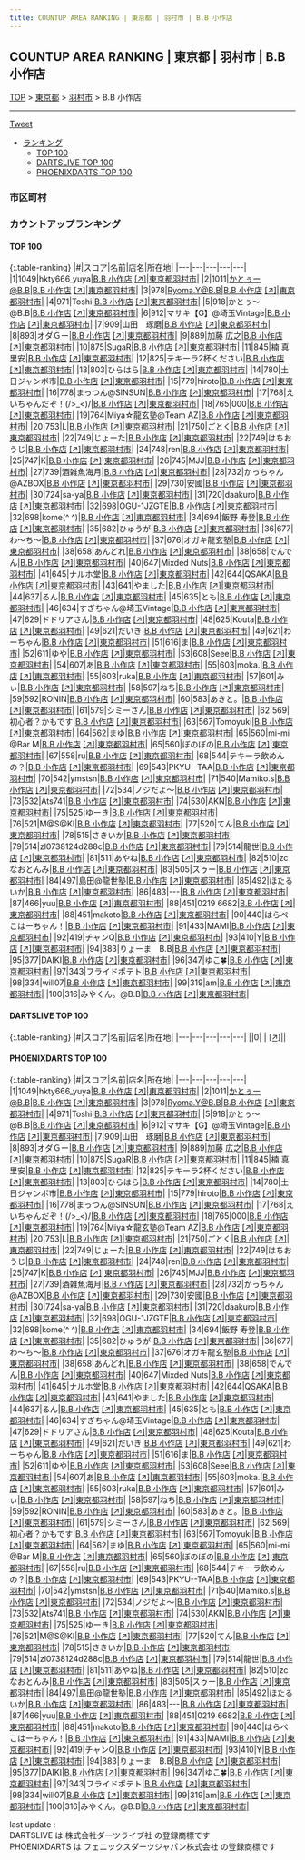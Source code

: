 ```yaml
---
title: COUNTUP AREA RANKING | 東京都 | 羽村市 | B.B 小作店
---
```

## COUNTUP AREA RANKING | 東京都 | 羽村市 | B.B 小作店

[TOP](/darts/rank/) > [東京都](/darts/rank/東京都/) > [羽村市](/darts/rank/東京都/羽村市/) > B.B 小作店

___

<a href="https://twitter.com/share?ref_src=twsrc%5Etfw" data-text="COUNTUP AREA RANKING | 東京都羽村市B.B 小作店" class="twitter-share-button" data-hashtags="DARTSLIVE,PHOENIXDARTS,darts,ダーツ" data-show-count="false">Tweet</a>

* [ランキング](#カウントアップランキング)
    * [TOP 100](#top-100)
    * [DARTSLIVE TOP 100](#dartslive-top-100)
    * [PHOENIXDARTS TOP 100](#phoenixdarts-top-100)

### 市区町村

<ul>

</ul>

### カウントアップランキング

#### TOP 100



{:.table-ranking}
|#|スコア|名前|店名|所在地|
|---|---|---|---|---|
|1|1049|<span class="rank-name-pd">hkty666_yuya</span>|<a href="/darts/rank/shops/60581.html">B.B 小作店</a> <a href="https://vs.phoenixdarts.com/jp/shop/shopDetailInfo/s_60581?s_seq=60581">[↗]</a>|<a href="/darts/rank/東京都/羽村市">東京都羽村市</a>|
|2|1011|<span class="rank-name-pd">かとぅー@B.B</span>|<a href="/darts/rank/shops/60581.html">B.B 小作店</a> <a href="https://vs.phoenixdarts.com/jp/shop/shopDetailInfo/s_60581?s_seq=60581">[↗]</a>|<a href="/darts/rank/東京都/羽村市">東京都羽村市</a>|
|3|978|<span class="rank-name-pd">Ryoma.Y@B.B</span>|<a href="/darts/rank/shops/60581.html">B.B 小作店</a> <a href="https://vs.phoenixdarts.com/jp/shop/shopDetailInfo/s_60581?s_seq=60581">[↗]</a>|<a href="/darts/rank/東京都/羽村市">東京都羽村市</a>|
|4|971|<span class="rank-name-pd">Toshi</span>|<a href="/darts/rank/shops/60581.html">B.B 小作店</a> <a href="https://vs.phoenixdarts.com/jp/shop/shopDetailInfo/s_60581?s_seq=60581">[↗]</a>|<a href="/darts/rank/東京都/羽村市">東京都羽村市</a>|
|5|918|<span class="rank-name-pd">かとぅ〜@B.B</span>|<a href="/darts/rank/shops/60581.html">B.B 小作店</a> <a href="https://vs.phoenixdarts.com/jp/shop/shopDetailInfo/s_60581?s_seq=60581">[↗]</a>|<a href="/darts/rank/東京都/羽村市">東京都羽村市</a>|
|6|912|<span class="rank-name-pd">マサキ【G】@埼玉Vintage</span>|<a href="/darts/rank/shops/60581.html">B.B 小作店</a> <a href="https://vs.phoenixdarts.com/jp/shop/shopDetailInfo/s_60581?s_seq=60581">[↗]</a>|<a href="/darts/rank/東京都/羽村市">東京都羽村市</a>|
|7|909|<span class="rank-name-pd">山田　琢磨</span>|<a href="/darts/rank/shops/60581.html">B.B 小作店</a> <a href="https://vs.phoenixdarts.com/jp/shop/shopDetailInfo/s_60581?s_seq=60581">[↗]</a>|<a href="/darts/rank/東京都/羽村市">東京都羽村市</a>|
|8|893|<span class="rank-name-pd">オダＧー</span>|<a href="/darts/rank/shops/60581.html">B.B 小作店</a> <a href="https://vs.phoenixdarts.com/jp/shop/shopDetailInfo/s_60581?s_seq=60581">[↗]</a>|<a href="/darts/rank/東京都/羽村市">東京都羽村市</a>|
|9|889|<span class="rank-name-pd"><span class="pro-icon-pd"></span>加藤 広之</span>|<a href="/darts/rank/shops/60581.html">B.B 小作店</a> <a href="https://vs.phoenixdarts.com/jp/shop/shopDetailInfo/s_60581?s_seq=60581">[↗]</a>|<a href="/darts/rank/東京都/羽村市">東京都羽村市</a>|
|10|875|<span class="rank-name-pd">SugaR</span>|<a href="/darts/rank/shops/60581.html">B.B 小作店</a> <a href="https://vs.phoenixdarts.com/jp/shop/shopDetailInfo/s_60581?s_seq=60581">[↗]</a>|<a href="/darts/rank/東京都/羽村市">東京都羽村市</a>|
|11|845|<span class="rank-name-pd"><span class="pro-icon-pd"></span>楠 真里安</span>|<a href="/darts/rank/shops/60581.html">B.B 小作店</a> <a href="https://vs.phoenixdarts.com/jp/shop/shopDetailInfo/s_60581?s_seq=60581">[↗]</a>|<a href="/darts/rank/東京都/羽村市">東京都羽村市</a>|
|12|825|<span class="rank-name-pd">テキーラ2杯ください</span>|<a href="/darts/rank/shops/60581.html">B.B 小作店</a> <a href="https://vs.phoenixdarts.com/jp/shop/shopDetailInfo/s_60581?s_seq=60581">[↗]</a>|<a href="/darts/rank/東京都/羽村市">東京都羽村市</a>|
|13|803|<span class="rank-name-pd">ひらはら</span>|<a href="/darts/rank/shops/60581.html">B.B 小作店</a> <a href="https://vs.phoenixdarts.com/jp/shop/shopDetailInfo/s_60581?s_seq=60581">[↗]</a>|<a href="/darts/rank/東京都/羽村市">東京都羽村市</a>|
|14|780|<span class="rank-name-pd">土日ジャンボ市</span>|<a href="/darts/rank/shops/60581.html">B.B 小作店</a> <a href="https://vs.phoenixdarts.com/jp/shop/shopDetailInfo/s_60581?s_seq=60581">[↗]</a>|<a href="/darts/rank/東京都/羽村市">東京都羽村市</a>|
|15|779|<span class="rank-name-pd">hiroto</span>|<a href="/darts/rank/shops/60581.html">B.B 小作店</a> <a href="https://vs.phoenixdarts.com/jp/shop/shopDetailInfo/s_60581?s_seq=60581">[↗]</a>|<a href="/darts/rank/東京都/羽村市">東京都羽村市</a>|
|16|778|<span class="rank-name-pd">まっつん@SINSUN</span>|<a href="/darts/rank/shops/60581.html">B.B 小作店</a> <a href="https://vs.phoenixdarts.com/jp/shop/shopDetailInfo/s_60581?s_seq=60581">[↗]</a>|<a href="/darts/rank/東京都/羽村市">東京都羽村市</a>|
|17|768|<span class="rank-name-pd">えいちゃんだぞ！(/&gt;_&lt;)/</span>|<a href="/darts/rank/shops/60581.html">B.B 小作店</a> <a href="https://vs.phoenixdarts.com/jp/shop/shopDetailInfo/s_60581?s_seq=60581">[↗]</a>|<a href="/darts/rank/東京都/羽村市">東京都羽村市</a>|
|18|765|<span class="rank-name-pd">000</span>|<a href="/darts/rank/shops/60581.html">B.B 小作店</a> <a href="https://vs.phoenixdarts.com/jp/shop/shopDetailInfo/s_60581?s_seq=60581">[↗]</a>|<a href="/darts/rank/東京都/羽村市">東京都羽村市</a>|
|19|764|<span class="rank-name-pd">Miya☆龍玄塾@Team AZ</span>|<a href="/darts/rank/shops/60581.html">B.B 小作店</a> <a href="https://vs.phoenixdarts.com/jp/shop/shopDetailInfo/s_60581?s_seq=60581">[↗]</a>|<a href="/darts/rank/東京都/羽村市">東京都羽村市</a>|
|20|753|<span class="rank-name-pd">L</span>|<a href="/darts/rank/shops/60581.html">B.B 小作店</a> <a href="https://vs.phoenixdarts.com/jp/shop/shopDetailInfo/s_60581?s_seq=60581">[↗]</a>|<a href="/darts/rank/東京都/羽村市">東京都羽村市</a>|
|21|750|<span class="rank-name-pd">ごとく</span>|<a href="/darts/rank/shops/60581.html">B.B 小作店</a> <a href="https://vs.phoenixdarts.com/jp/shop/shopDetailInfo/s_60581?s_seq=60581">[↗]</a>|<a href="/darts/rank/東京都/羽村市">東京都羽村市</a>|
|22|749|<span class="rank-name-pd">じょーた</span>|<a href="/darts/rank/shops/60581.html">B.B 小作店</a> <a href="https://vs.phoenixdarts.com/jp/shop/shopDetailInfo/s_60581?s_seq=60581">[↗]</a>|<a href="/darts/rank/東京都/羽村市">東京都羽村市</a>|
|22|749|<span class="rank-name-pd">はちおうじ</span>|<a href="/darts/rank/shops/60581.html">B.B 小作店</a> <a href="https://vs.phoenixdarts.com/jp/shop/shopDetailInfo/s_60581?s_seq=60581">[↗]</a>|<a href="/darts/rank/東京都/羽村市">東京都羽村市</a>|
|24|748|<span class="rank-name-pd">ren</span>|<a href="/darts/rank/shops/60581.html">B.B 小作店</a> <a href="https://vs.phoenixdarts.com/jp/shop/shopDetailInfo/s_60581?s_seq=60581">[↗]</a>|<a href="/darts/rank/東京都/羽村市">東京都羽村市</a>|
|25|747|<span class="rank-name-pd">K</span>|<a href="/darts/rank/shops/60581.html">B.B 小作店</a> <a href="https://vs.phoenixdarts.com/jp/shop/shopDetailInfo/s_60581?s_seq=60581">[↗]</a>|<a href="/darts/rank/東京都/羽村市">東京都羽村市</a>|
|26|745|<span class="rank-name-pd">MJJ</span>|<a href="/darts/rank/shops/60581.html">B.B 小作店</a> <a href="https://vs.phoenixdarts.com/jp/shop/shopDetailInfo/s_60581?s_seq=60581">[↗]</a>|<a href="/darts/rank/東京都/羽村市">東京都羽村市</a>|
|27|739|<span class="rank-name-pd">酒雑魚海月</span>|<a href="/darts/rank/shops/60581.html">B.B 小作店</a> <a href="https://vs.phoenixdarts.com/jp/shop/shopDetailInfo/s_60581?s_seq=60581">[↗]</a>|<a href="/darts/rank/東京都/羽村市">東京都羽村市</a>|
|28|732|<span class="rank-name-pd">かっちゃん@AZBOX</span>|<a href="/darts/rank/shops/60581.html">B.B 小作店</a> <a href="https://vs.phoenixdarts.com/jp/shop/shopDetailInfo/s_60581?s_seq=60581">[↗]</a>|<a href="/darts/rank/東京都/羽村市">東京都羽村市</a>|
|29|730|<span class="rank-name-pd">安國</span>|<a href="/darts/rank/shops/60581.html">B.B 小作店</a> <a href="https://vs.phoenixdarts.com/jp/shop/shopDetailInfo/s_60581?s_seq=60581">[↗]</a>|<a href="/darts/rank/東京都/羽村市">東京都羽村市</a>|
|30|724|<span class="rank-name-pd">sa-ya</span>|<a href="/darts/rank/shops/60581.html">B.B 小作店</a> <a href="https://vs.phoenixdarts.com/jp/shop/shopDetailInfo/s_60581?s_seq=60581">[↗]</a>|<a href="/darts/rank/東京都/羽村市">東京都羽村市</a>|
|31|720|<span class="rank-name-pd">daakuro</span>|<a href="/darts/rank/shops/60581.html">B.B 小作店</a> <a href="https://vs.phoenixdarts.com/jp/shop/shopDetailInfo/s_60581?s_seq=60581">[↗]</a>|<a href="/darts/rank/東京都/羽村市">東京都羽村市</a>|
|32|698|<span class="rank-name-pd">OGU-1JZGTE</span>|<a href="/darts/rank/shops/60581.html">B.B 小作店</a> <a href="https://vs.phoenixdarts.com/jp/shop/shopDetailInfo/s_60581?s_seq=60581">[↗]</a>|<a href="/darts/rank/東京都/羽村市">東京都羽村市</a>|
|32|698|<span class="rank-name-pd">kome(^ ^)</span>|<a href="/darts/rank/shops/60581.html">B.B 小作店</a> <a href="https://vs.phoenixdarts.com/jp/shop/shopDetailInfo/s_60581?s_seq=60581">[↗]</a>|<a href="/darts/rank/東京都/羽村市">東京都羽村市</a>|
|34|694|<span class="rank-name-pd"><span class="pro-icon-pd"></span>飯野 寿登</span>|<a href="/darts/rank/shops/60581.html">B.B 小作店</a> <a href="https://vs.phoenixdarts.com/jp/shop/shopDetailInfo/s_60581?s_seq=60581">[↗]</a>|<a href="/darts/rank/東京都/羽村市">東京都羽村市</a>|
|35|682|<span class="rank-name-pd">ひゅうが</span>|<a href="/darts/rank/shops/60581.html">B.B 小作店</a> <a href="https://vs.phoenixdarts.com/jp/shop/shopDetailInfo/s_60581?s_seq=60581">[↗]</a>|<a href="/darts/rank/東京都/羽村市">東京都羽村市</a>|
|36|677|<span class="rank-name-pd">わ～ち～</span>|<a href="/darts/rank/shops/60581.html">B.B 小作店</a> <a href="https://vs.phoenixdarts.com/jp/shop/shopDetailInfo/s_60581?s_seq=60581">[↗]</a>|<a href="/darts/rank/東京都/羽村市">東京都羽村市</a>|
|37|676|<span class="rank-name-pd">オガキ龍玄塾</span>|<a href="/darts/rank/shops/60581.html">B.B 小作店</a> <a href="https://vs.phoenixdarts.com/jp/shop/shopDetailInfo/s_60581?s_seq=60581">[↗]</a>|<a href="/darts/rank/東京都/羽村市">東京都羽村市</a>|
|38|658|<span class="rank-name-pd">あんどれ</span>|<a href="/darts/rank/shops/60581.html">B.B 小作店</a> <a href="https://vs.phoenixdarts.com/jp/shop/shopDetailInfo/s_60581?s_seq=60581">[↗]</a>|<a href="/darts/rank/東京都/羽村市">東京都羽村市</a>|
|38|658|<span class="rank-name-pd">でんでん</span>|<a href="/darts/rank/shops/60581.html">B.B 小作店</a> <a href="https://vs.phoenixdarts.com/jp/shop/shopDetailInfo/s_60581?s_seq=60581">[↗]</a>|<a href="/darts/rank/東京都/羽村市">東京都羽村市</a>|
|40|647|<span class="rank-name-pd">Mixded Nuts</span>|<a href="/darts/rank/shops/60581.html">B.B 小作店</a> <a href="https://vs.phoenixdarts.com/jp/shop/shopDetailInfo/s_60581?s_seq=60581">[↗]</a>|<a href="/darts/rank/東京都/羽村市">東京都羽村市</a>|
|41|645|<span class="rank-name-pd">ナルホ堂</span>|<a href="/darts/rank/shops/60581.html">B.B 小作店</a> <a href="https://vs.phoenixdarts.com/jp/shop/shopDetailInfo/s_60581?s_seq=60581">[↗]</a>|<a href="/darts/rank/東京都/羽村市">東京都羽村市</a>|
|42|644|<span class="rank-name-pd">QSAKA</span>|<a href="/darts/rank/shops/60581.html">B.B 小作店</a> <a href="https://vs.phoenixdarts.com/jp/shop/shopDetailInfo/s_60581?s_seq=60581">[↗]</a>|<a href="/darts/rank/東京都/羽村市">東京都羽村市</a>|
|43|641|<span class="rank-name-pd">やました</span>|<a href="/darts/rank/shops/60581.html">B.B 小作店</a> <a href="https://vs.phoenixdarts.com/jp/shop/shopDetailInfo/s_60581?s_seq=60581">[↗]</a>|<a href="/darts/rank/東京都/羽村市">東京都羽村市</a>|
|44|637|<span class="rank-name-pd">るん</span>|<a href="/darts/rank/shops/60581.html">B.B 小作店</a> <a href="https://vs.phoenixdarts.com/jp/shop/shopDetailInfo/s_60581?s_seq=60581">[↗]</a>|<a href="/darts/rank/東京都/羽村市">東京都羽村市</a>|
|45|635|<span class="rank-name-pd">とも</span>|<a href="/darts/rank/shops/60581.html">B.B 小作店</a> <a href="https://vs.phoenixdarts.com/jp/shop/shopDetailInfo/s_60581?s_seq=60581">[↗]</a>|<a href="/darts/rank/東京都/羽村市">東京都羽村市</a>|
|46|634|<span class="rank-name-pd">すぎちゃん@埼玉Vintage</span>|<a href="/darts/rank/shops/60581.html">B.B 小作店</a> <a href="https://vs.phoenixdarts.com/jp/shop/shopDetailInfo/s_60581?s_seq=60581">[↗]</a>|<a href="/darts/rank/東京都/羽村市">東京都羽村市</a>|
|47|629|<span class="rank-name-pd">ドドリアさん</span>|<a href="/darts/rank/shops/60581.html">B.B 小作店</a> <a href="https://vs.phoenixdarts.com/jp/shop/shopDetailInfo/s_60581?s_seq=60581">[↗]</a>|<a href="/darts/rank/東京都/羽村市">東京都羽村市</a>|
|48|625|<span class="rank-name-pd">Kouta</span>|<a href="/darts/rank/shops/60581.html">B.B 小作店</a> <a href="https://vs.phoenixdarts.com/jp/shop/shopDetailInfo/s_60581?s_seq=60581">[↗]</a>|<a href="/darts/rank/東京都/羽村市">東京都羽村市</a>|
|49|621|<span class="rank-name-pd">だいき</span>|<a href="/darts/rank/shops/60581.html">B.B 小作店</a> <a href="https://vs.phoenixdarts.com/jp/shop/shopDetailInfo/s_60581?s_seq=60581">[↗]</a>|<a href="/darts/rank/東京都/羽村市">東京都羽村市</a>|
|49|621|<span class="rank-name-pd">わーちゃん</span>|<a href="/darts/rank/shops/60581.html">B.B 小作店</a> <a href="https://vs.phoenixdarts.com/jp/shop/shopDetailInfo/s_60581?s_seq=60581">[↗]</a>|<a href="/darts/rank/東京都/羽村市">東京都羽村市</a>|
|51|616|<span class="rank-name-pd">ま</span>|<a href="/darts/rank/shops/60581.html">B.B 小作店</a> <a href="https://vs.phoenixdarts.com/jp/shop/shopDetailInfo/s_60581?s_seq=60581">[↗]</a>|<a href="/darts/rank/東京都/羽村市">東京都羽村市</a>|
|52|611|<span class="rank-name-pd">ゆや</span>|<a href="/darts/rank/shops/60581.html">B.B 小作店</a> <a href="https://vs.phoenixdarts.com/jp/shop/shopDetailInfo/s_60581?s_seq=60581">[↗]</a>|<a href="/darts/rank/東京都/羽村市">東京都羽村市</a>|
|53|608|<span class="rank-name-pd">Seee</span>|<a href="/darts/rank/shops/60581.html">B.B 小作店</a> <a href="https://vs.phoenixdarts.com/jp/shop/shopDetailInfo/s_60581?s_seq=60581">[↗]</a>|<a href="/darts/rank/東京都/羽村市">東京都羽村市</a>|
|54|607|<span class="rank-name-pd">あ</span>|<a href="/darts/rank/shops/60581.html">B.B 小作店</a> <a href="https://vs.phoenixdarts.com/jp/shop/shopDetailInfo/s_60581?s_seq=60581">[↗]</a>|<a href="/darts/rank/東京都/羽村市">東京都羽村市</a>|
|55|603|<span class="rank-name-pd">moka.</span>|<a href="/darts/rank/shops/60581.html">B.B 小作店</a> <a href="https://vs.phoenixdarts.com/jp/shop/shopDetailInfo/s_60581?s_seq=60581">[↗]</a>|<a href="/darts/rank/東京都/羽村市">東京都羽村市</a>|
|55|603|<span class="rank-name-pd">ruka</span>|<a href="/darts/rank/shops/60581.html">B.B 小作店</a> <a href="https://vs.phoenixdarts.com/jp/shop/shopDetailInfo/s_60581?s_seq=60581">[↗]</a>|<a href="/darts/rank/東京都/羽村市">東京都羽村市</a>|
|57|601|<span class="rank-name-pd">みぃ</span>|<a href="/darts/rank/shops/60581.html">B.B 小作店</a> <a href="https://vs.phoenixdarts.com/jp/shop/shopDetailInfo/s_60581?s_seq=60581">[↗]</a>|<a href="/darts/rank/東京都/羽村市">東京都羽村市</a>|
|58|597|<span class="rank-name-pd">ねち</span>|<a href="/darts/rank/shops/60581.html">B.B 小作店</a> <a href="https://vs.phoenixdarts.com/jp/shop/shopDetailInfo/s_60581?s_seq=60581">[↗]</a>|<a href="/darts/rank/東京都/羽村市">東京都羽村市</a>|
|59|592|<span class="rank-name-pd">RONIN</span>|<a href="/darts/rank/shops/60581.html">B.B 小作店</a> <a href="https://vs.phoenixdarts.com/jp/shop/shopDetailInfo/s_60581?s_seq=60581">[↗]</a>|<a href="/darts/rank/東京都/羽村市">東京都羽村市</a>|
|60|583|<span class="rank-name-pd">あきと。</span>|<a href="/darts/rank/shops/60581.html">B.B 小作店</a> <a href="https://vs.phoenixdarts.com/jp/shop/shopDetailInfo/s_60581?s_seq=60581">[↗]</a>|<a href="/darts/rank/東京都/羽村市">東京都羽村市</a>|
|61|579|<span class="rank-name-pd">シミーさん</span>|<a href="/darts/rank/shops/60581.html">B.B 小作店</a> <a href="https://vs.phoenixdarts.com/jp/shop/shopDetailInfo/s_60581?s_seq=60581">[↗]</a>|<a href="/darts/rank/東京都/羽村市">東京都羽村市</a>|
|62|569|<span class="rank-name-pd">初心者？かもです</span>|<a href="/darts/rank/shops/60581.html">B.B 小作店</a> <a href="https://vs.phoenixdarts.com/jp/shop/shopDetailInfo/s_60581?s_seq=60581">[↗]</a>|<a href="/darts/rank/東京都/羽村市">東京都羽村市</a>|
|63|567|<span class="rank-name-pd">Tomoyuki</span>|<a href="/darts/rank/shops/60581.html">B.B 小作店</a> <a href="https://vs.phoenixdarts.com/jp/shop/shopDetailInfo/s_60581?s_seq=60581">[↗]</a>|<a href="/darts/rank/東京都/羽村市">東京都羽村市</a>|
|64|562|<span class="rank-name-pd">まゆ</span>|<a href="/darts/rank/shops/60581.html">B.B 小作店</a> <a href="https://vs.phoenixdarts.com/jp/shop/shopDetailInfo/s_60581?s_seq=60581">[↗]</a>|<a href="/darts/rank/東京都/羽村市">東京都羽村市</a>|
|65|560|<span class="rank-name-pd">mi-mi @Bar M</span>|<a href="/darts/rank/shops/60581.html">B.B 小作店</a> <a href="https://vs.phoenixdarts.com/jp/shop/shopDetailInfo/s_60581?s_seq=60581">[↗]</a>|<a href="/darts/rank/東京都/羽村市">東京都羽村市</a>|
|65|560|<span class="rank-name-pd">ぼのぼの</span>|<a href="/darts/rank/shops/60581.html">B.B 小作店</a> <a href="https://vs.phoenixdarts.com/jp/shop/shopDetailInfo/s_60581?s_seq=60581">[↗]</a>|<a href="/darts/rank/東京都/羽村市">東京都羽村市</a>|
|67|558|<span class="rank-name-pd">ru</span>|<a href="/darts/rank/shops/60581.html">B.B 小作店</a> <a href="https://vs.phoenixdarts.com/jp/shop/shopDetailInfo/s_60581?s_seq=60581">[↗]</a>|<a href="/darts/rank/東京都/羽村市">東京都羽村市</a>|
|68|544|<span class="rank-name-pd">テキーラ飲めんの？</span>|<a href="/darts/rank/shops/60581.html">B.B 小作店</a> <a href="https://vs.phoenixdarts.com/jp/shop/shopDetailInfo/s_60581?s_seq=60581">[↗]</a>|<a href="/darts/rank/東京都/羽村市">東京都羽村市</a>|
|69|543|<span class="rank-name-pd">PKYU--TAA</span>|<a href="/darts/rank/shops/60581.html">B.B 小作店</a> <a href="https://vs.phoenixdarts.com/jp/shop/shopDetailInfo/s_60581?s_seq=60581">[↗]</a>|<a href="/darts/rank/東京都/羽村市">東京都羽村市</a>|
|70|542|<span class="rank-name-pd">ymstsn</span>|<a href="/darts/rank/shops/60581.html">B.B 小作店</a> <a href="https://vs.phoenixdarts.com/jp/shop/shopDetailInfo/s_60581?s_seq=60581">[↗]</a>|<a href="/darts/rank/東京都/羽村市">東京都羽村市</a>|
|71|540|<span class="rank-name-pd">Mamiko.s</span>|<a href="/darts/rank/shops/60581.html">B.B 小作店</a> <a href="https://vs.phoenixdarts.com/jp/shop/shopDetailInfo/s_60581?s_seq=60581">[↗]</a>|<a href="/darts/rank/東京都/羽村市">東京都羽村市</a>|
|72|534|<span class="rank-name-pd">ノジだよ〜</span>|<a href="/darts/rank/shops/60581.html">B.B 小作店</a> <a href="https://vs.phoenixdarts.com/jp/shop/shopDetailInfo/s_60581?s_seq=60581">[↗]</a>|<a href="/darts/rank/東京都/羽村市">東京都羽村市</a>|
|73|532|<span class="rank-name-pd">Ats741</span>|<a href="/darts/rank/shops/60581.html">B.B 小作店</a> <a href="https://vs.phoenixdarts.com/jp/shop/shopDetailInfo/s_60581?s_seq=60581">[↗]</a>|<a href="/darts/rank/東京都/羽村市">東京都羽村市</a>|
|74|530|<span class="rank-name-pd">AKN</span>|<a href="/darts/rank/shops/60581.html">B.B 小作店</a> <a href="https://vs.phoenixdarts.com/jp/shop/shopDetailInfo/s_60581?s_seq=60581">[↗]</a>|<a href="/darts/rank/東京都/羽村市">東京都羽村市</a>|
|75|525|<span class="rank-name-pd">ゆーき</span>|<a href="/darts/rank/shops/60581.html">B.B 小作店</a> <a href="https://vs.phoenixdarts.com/jp/shop/shopDetailInfo/s_60581?s_seq=60581">[↗]</a>|<a href="/darts/rank/東京都/羽村市">東京都羽村市</a>|
|76|521|<span class="rank-name-pd">M@S@KI</span>|<a href="/darts/rank/shops/60581.html">B.B 小作店</a> <a href="https://vs.phoenixdarts.com/jp/shop/shopDetailInfo/s_60581?s_seq=60581">[↗]</a>|<a href="/darts/rank/東京都/羽村市">東京都羽村市</a>|
|77|520|<span class="rank-name-pd">てん</span>|<a href="/darts/rank/shops/60581.html">B.B 小作店</a> <a href="https://vs.phoenixdarts.com/jp/shop/shopDetailInfo/s_60581?s_seq=60581">[↗]</a>|<a href="/darts/rank/東京都/羽村市">東京都羽村市</a>|
|78|515|<span class="rank-name-pd">さきいか</span>|<a href="/darts/rank/shops/60581.html">B.B 小作店</a> <a href="https://vs.phoenixdarts.com/jp/shop/shopDetailInfo/s_60581?s_seq=60581">[↗]</a>|<a href="/darts/rank/東京都/羽村市">東京都羽村市</a>|
|79|514|<span class="rank-name-pd">zl0738124d288c</span>|<a href="/darts/rank/shops/60581.html">B.B 小作店</a> <a href="https://vs.phoenixdarts.com/jp/shop/shopDetailInfo/s_60581?s_seq=60581">[↗]</a>|<a href="/darts/rank/東京都/羽村市">東京都羽村市</a>|
|79|514|<span class="rank-name-pd">龍世</span>|<a href="/darts/rank/shops/60581.html">B.B 小作店</a> <a href="https://vs.phoenixdarts.com/jp/shop/shopDetailInfo/s_60581?s_seq=60581">[↗]</a>|<a href="/darts/rank/東京都/羽村市">東京都羽村市</a>|
|81|511|<span class="rank-name-pd">あやね</span>|<a href="/darts/rank/shops/60581.html">B.B 小作店</a> <a href="https://vs.phoenixdarts.com/jp/shop/shopDetailInfo/s_60581?s_seq=60581">[↗]</a>|<a href="/darts/rank/東京都/羽村市">東京都羽村市</a>|
|82|510|<span class="rank-name-pd">zcなおとんみ</span>|<a href="/darts/rank/shops/60581.html">B.B 小作店</a> <a href="https://vs.phoenixdarts.com/jp/shop/shopDetailInfo/s_60581?s_seq=60581">[↗]</a>|<a href="/darts/rank/東京都/羽村市">東京都羽村市</a>|
|83|505|<span class="rank-name-pd">スゥー</span>|<a href="/darts/rank/shops/60581.html">B.B 小作店</a> <a href="https://vs.phoenixdarts.com/jp/shop/shopDetailInfo/s_60581?s_seq=60581">[↗]</a>|<a href="/darts/rank/東京都/羽村市">東京都羽村市</a>|
|84|497|<span class="rank-name-pd">島田@龍世塾</span>|<a href="/darts/rank/shops/60581.html">B.B 小作店</a> <a href="https://vs.phoenixdarts.com/jp/shop/shopDetailInfo/s_60581?s_seq=60581">[↗]</a>|<a href="/darts/rank/東京都/羽村市">東京都羽村市</a>|
|85|492|<span class="rank-name-pd">ほたるいか</span>|<a href="/darts/rank/shops/60581.html">B.B 小作店</a> <a href="https://vs.phoenixdarts.com/jp/shop/shopDetailInfo/s_60581?s_seq=60581">[↗]</a>|<a href="/darts/rank/東京都/羽村市">東京都羽村市</a>|
|86|483|<span class="rank-name-pd">---</span>|<a href="/darts/rank/shops/60581.html">B.B 小作店</a> <a href="https://vs.phoenixdarts.com/jp/shop/shopDetailInfo/s_60581?s_seq=60581">[↗]</a>|<a href="/darts/rank/東京都/羽村市">東京都羽村市</a>|
|87|466|<span class="rank-name-pd">yuu</span>|<a href="/darts/rank/shops/60581.html">B.B 小作店</a> <a href="https://vs.phoenixdarts.com/jp/shop/shopDetailInfo/s_60581?s_seq=60581">[↗]</a>|<a href="/darts/rank/東京都/羽村市">東京都羽村市</a>|
|88|451|<span class="rank-name-pd">0219 6682</span>|<a href="/darts/rank/shops/60581.html">B.B 小作店</a> <a href="https://vs.phoenixdarts.com/jp/shop/shopDetailInfo/s_60581?s_seq=60581">[↗]</a>|<a href="/darts/rank/東京都/羽村市">東京都羽村市</a>|
|88|451|<span class="rank-name-pd">makoto</span>|<a href="/darts/rank/shops/60581.html">B.B 小作店</a> <a href="https://vs.phoenixdarts.com/jp/shop/shopDetailInfo/s_60581?s_seq=60581">[↗]</a>|<a href="/darts/rank/東京都/羽村市">東京都羽村市</a>|
|90|440|<span class="rank-name-pd">はらぺこはーちゃん！</span>|<a href="/darts/rank/shops/60581.html">B.B 小作店</a> <a href="https://vs.phoenixdarts.com/jp/shop/shopDetailInfo/s_60581?s_seq=60581">[↗]</a>|<a href="/darts/rank/東京都/羽村市">東京都羽村市</a>|
|91|433|<span class="rank-name-pd">MAMI</span>|<a href="/darts/rank/shops/60581.html">B.B 小作店</a> <a href="https://vs.phoenixdarts.com/jp/shop/shopDetailInfo/s_60581?s_seq=60581">[↗]</a>|<a href="/darts/rank/東京都/羽村市">東京都羽村市</a>|
|92|419|<span class="rank-name-pd">チャンQ</span>|<a href="/darts/rank/shops/60581.html">B.B 小作店</a> <a href="https://vs.phoenixdarts.com/jp/shop/shopDetailInfo/s_60581?s_seq=60581">[↗]</a>|<a href="/darts/rank/東京都/羽村市">東京都羽村市</a>|
|93|410|<span class="rank-name-pd">Y</span>|<a href="/darts/rank/shops/60581.html">B.B 小作店</a> <a href="https://vs.phoenixdarts.com/jp/shop/shopDetailInfo/s_60581?s_seq=60581">[↗]</a>|<a href="/darts/rank/東京都/羽村市">東京都羽村市</a>|
|94|383|<span class="rank-name-pd">りょーま　B.B</span>|<a href="/darts/rank/shops/60581.html">B.B 小作店</a> <a href="https://vs.phoenixdarts.com/jp/shop/shopDetailInfo/s_60581?s_seq=60581">[↗]</a>|<a href="/darts/rank/東京都/羽村市">東京都羽村市</a>|
|95|377|<span class="rank-name-pd">DAIKI</span>|<a href="/darts/rank/shops/60581.html">B.B 小作店</a> <a href="https://vs.phoenixdarts.com/jp/shop/shopDetailInfo/s_60581?s_seq=60581">[↗]</a>|<a href="/darts/rank/東京都/羽村市">東京都羽村市</a>|
|96|347|<span class="rank-name-pd">ゆこ🍀</span>|<a href="/darts/rank/shops/60581.html">B.B 小作店</a> <a href="https://vs.phoenixdarts.com/jp/shop/shopDetailInfo/s_60581?s_seq=60581">[↗]</a>|<a href="/darts/rank/東京都/羽村市">東京都羽村市</a>|
|97|343|<span class="rank-name-pd">フライドポテト</span>|<a href="/darts/rank/shops/60581.html">B.B 小作店</a> <a href="https://vs.phoenixdarts.com/jp/shop/shopDetailInfo/s_60581?s_seq=60581">[↗]</a>|<a href="/darts/rank/東京都/羽村市">東京都羽村市</a>|
|98|334|<span class="rank-name-pd">will07</span>|<a href="/darts/rank/shops/60581.html">B.B 小作店</a> <a href="https://vs.phoenixdarts.com/jp/shop/shopDetailInfo/s_60581?s_seq=60581">[↗]</a>|<a href="/darts/rank/東京都/羽村市">東京都羽村市</a>|
|99|319|<span class="rank-name-pd">am</span>|<a href="/darts/rank/shops/60581.html">B.B 小作店</a> <a href="https://vs.phoenixdarts.com/jp/shop/shopDetailInfo/s_60581?s_seq=60581">[↗]</a>|<a href="/darts/rank/東京都/羽村市">東京都羽村市</a>|
|100|316|<span class="rank-name-pd">みやくん。@B.B</span>|<a href="/darts/rank/shops/60581.html">B.B 小作店</a> <a href="https://vs.phoenixdarts.com/jp/shop/shopDetailInfo/s_60581?s_seq=60581">[↗]</a>|<a href="/darts/rank/東京都/羽村市">東京都羽村市</a>|


#### DARTSLIVE TOP 100



{:.table-ranking}
|#|スコア|名前|店名|所在地|
|---|---|---|---|---|
||0|<span class="rank-name-dl"> </span>|<a href="/darts/rank/shops/.html"></a> <a href="">[↗]</a>|<a href="/darts/rank//"></a>|


#### PHOENIXDARTS TOP 100



{:.table-ranking}
|#|スコア|名前|店名|所在地|
|---|---|---|---|---|
|1|1049|<span class="rank-name-pd">hkty666_yuya</span>|<a href="/darts/rank/shops/60581.html">B.B 小作店</a> <a href="https://vs.phoenixdarts.com/jp/shop/shopDetailInfo/s_60581?s_seq=60581">[↗]</a>|<a href="/darts/rank/東京都/羽村市">東京都羽村市</a>|
|2|1011|<span class="rank-name-pd">かとぅー@B.B</span>|<a href="/darts/rank/shops/60581.html">B.B 小作店</a> <a href="https://vs.phoenixdarts.com/jp/shop/shopDetailInfo/s_60581?s_seq=60581">[↗]</a>|<a href="/darts/rank/東京都/羽村市">東京都羽村市</a>|
|3|978|<span class="rank-name-pd">Ryoma.Y@B.B</span>|<a href="/darts/rank/shops/60581.html">B.B 小作店</a> <a href="https://vs.phoenixdarts.com/jp/shop/shopDetailInfo/s_60581?s_seq=60581">[↗]</a>|<a href="/darts/rank/東京都/羽村市">東京都羽村市</a>|
|4|971|<span class="rank-name-pd">Toshi</span>|<a href="/darts/rank/shops/60581.html">B.B 小作店</a> <a href="https://vs.phoenixdarts.com/jp/shop/shopDetailInfo/s_60581?s_seq=60581">[↗]</a>|<a href="/darts/rank/東京都/羽村市">東京都羽村市</a>|
|5|918|<span class="rank-name-pd">かとぅ〜@B.B</span>|<a href="/darts/rank/shops/60581.html">B.B 小作店</a> <a href="https://vs.phoenixdarts.com/jp/shop/shopDetailInfo/s_60581?s_seq=60581">[↗]</a>|<a href="/darts/rank/東京都/羽村市">東京都羽村市</a>|
|6|912|<span class="rank-name-pd">マサキ【G】@埼玉Vintage</span>|<a href="/darts/rank/shops/60581.html">B.B 小作店</a> <a href="https://vs.phoenixdarts.com/jp/shop/shopDetailInfo/s_60581?s_seq=60581">[↗]</a>|<a href="/darts/rank/東京都/羽村市">東京都羽村市</a>|
|7|909|<span class="rank-name-pd">山田　琢磨</span>|<a href="/darts/rank/shops/60581.html">B.B 小作店</a> <a href="https://vs.phoenixdarts.com/jp/shop/shopDetailInfo/s_60581?s_seq=60581">[↗]</a>|<a href="/darts/rank/東京都/羽村市">東京都羽村市</a>|
|8|893|<span class="rank-name-pd">オダＧー</span>|<a href="/darts/rank/shops/60581.html">B.B 小作店</a> <a href="https://vs.phoenixdarts.com/jp/shop/shopDetailInfo/s_60581?s_seq=60581">[↗]</a>|<a href="/darts/rank/東京都/羽村市">東京都羽村市</a>|
|9|889|<span class="rank-name-pd"><span class="pro-icon-pd"></span>加藤 広之</span>|<a href="/darts/rank/shops/60581.html">B.B 小作店</a> <a href="https://vs.phoenixdarts.com/jp/shop/shopDetailInfo/s_60581?s_seq=60581">[↗]</a>|<a href="/darts/rank/東京都/羽村市">東京都羽村市</a>|
|10|875|<span class="rank-name-pd">SugaR</span>|<a href="/darts/rank/shops/60581.html">B.B 小作店</a> <a href="https://vs.phoenixdarts.com/jp/shop/shopDetailInfo/s_60581?s_seq=60581">[↗]</a>|<a href="/darts/rank/東京都/羽村市">東京都羽村市</a>|
|11|845|<span class="rank-name-pd"><span class="pro-icon-pd"></span>楠 真里安</span>|<a href="/darts/rank/shops/60581.html">B.B 小作店</a> <a href="https://vs.phoenixdarts.com/jp/shop/shopDetailInfo/s_60581?s_seq=60581">[↗]</a>|<a href="/darts/rank/東京都/羽村市">東京都羽村市</a>|
|12|825|<span class="rank-name-pd">テキーラ2杯ください</span>|<a href="/darts/rank/shops/60581.html">B.B 小作店</a> <a href="https://vs.phoenixdarts.com/jp/shop/shopDetailInfo/s_60581?s_seq=60581">[↗]</a>|<a href="/darts/rank/東京都/羽村市">東京都羽村市</a>|
|13|803|<span class="rank-name-pd">ひらはら</span>|<a href="/darts/rank/shops/60581.html">B.B 小作店</a> <a href="https://vs.phoenixdarts.com/jp/shop/shopDetailInfo/s_60581?s_seq=60581">[↗]</a>|<a href="/darts/rank/東京都/羽村市">東京都羽村市</a>|
|14|780|<span class="rank-name-pd">土日ジャンボ市</span>|<a href="/darts/rank/shops/60581.html">B.B 小作店</a> <a href="https://vs.phoenixdarts.com/jp/shop/shopDetailInfo/s_60581?s_seq=60581">[↗]</a>|<a href="/darts/rank/東京都/羽村市">東京都羽村市</a>|
|15|779|<span class="rank-name-pd">hiroto</span>|<a href="/darts/rank/shops/60581.html">B.B 小作店</a> <a href="https://vs.phoenixdarts.com/jp/shop/shopDetailInfo/s_60581?s_seq=60581">[↗]</a>|<a href="/darts/rank/東京都/羽村市">東京都羽村市</a>|
|16|778|<span class="rank-name-pd">まっつん@SINSUN</span>|<a href="/darts/rank/shops/60581.html">B.B 小作店</a> <a href="https://vs.phoenixdarts.com/jp/shop/shopDetailInfo/s_60581?s_seq=60581">[↗]</a>|<a href="/darts/rank/東京都/羽村市">東京都羽村市</a>|
|17|768|<span class="rank-name-pd">えいちゃんだぞ！(/&gt;_&lt;)/</span>|<a href="/darts/rank/shops/60581.html">B.B 小作店</a> <a href="https://vs.phoenixdarts.com/jp/shop/shopDetailInfo/s_60581?s_seq=60581">[↗]</a>|<a href="/darts/rank/東京都/羽村市">東京都羽村市</a>|
|18|765|<span class="rank-name-pd">000</span>|<a href="/darts/rank/shops/60581.html">B.B 小作店</a> <a href="https://vs.phoenixdarts.com/jp/shop/shopDetailInfo/s_60581?s_seq=60581">[↗]</a>|<a href="/darts/rank/東京都/羽村市">東京都羽村市</a>|
|19|764|<span class="rank-name-pd">Miya☆龍玄塾@Team AZ</span>|<a href="/darts/rank/shops/60581.html">B.B 小作店</a> <a href="https://vs.phoenixdarts.com/jp/shop/shopDetailInfo/s_60581?s_seq=60581">[↗]</a>|<a href="/darts/rank/東京都/羽村市">東京都羽村市</a>|
|20|753|<span class="rank-name-pd">L</span>|<a href="/darts/rank/shops/60581.html">B.B 小作店</a> <a href="https://vs.phoenixdarts.com/jp/shop/shopDetailInfo/s_60581?s_seq=60581">[↗]</a>|<a href="/darts/rank/東京都/羽村市">東京都羽村市</a>|
|21|750|<span class="rank-name-pd">ごとく</span>|<a href="/darts/rank/shops/60581.html">B.B 小作店</a> <a href="https://vs.phoenixdarts.com/jp/shop/shopDetailInfo/s_60581?s_seq=60581">[↗]</a>|<a href="/darts/rank/東京都/羽村市">東京都羽村市</a>|
|22|749|<span class="rank-name-pd">じょーた</span>|<a href="/darts/rank/shops/60581.html">B.B 小作店</a> <a href="https://vs.phoenixdarts.com/jp/shop/shopDetailInfo/s_60581?s_seq=60581">[↗]</a>|<a href="/darts/rank/東京都/羽村市">東京都羽村市</a>|
|22|749|<span class="rank-name-pd">はちおうじ</span>|<a href="/darts/rank/shops/60581.html">B.B 小作店</a> <a href="https://vs.phoenixdarts.com/jp/shop/shopDetailInfo/s_60581?s_seq=60581">[↗]</a>|<a href="/darts/rank/東京都/羽村市">東京都羽村市</a>|
|24|748|<span class="rank-name-pd">ren</span>|<a href="/darts/rank/shops/60581.html">B.B 小作店</a> <a href="https://vs.phoenixdarts.com/jp/shop/shopDetailInfo/s_60581?s_seq=60581">[↗]</a>|<a href="/darts/rank/東京都/羽村市">東京都羽村市</a>|
|25|747|<span class="rank-name-pd">K</span>|<a href="/darts/rank/shops/60581.html">B.B 小作店</a> <a href="https://vs.phoenixdarts.com/jp/shop/shopDetailInfo/s_60581?s_seq=60581">[↗]</a>|<a href="/darts/rank/東京都/羽村市">東京都羽村市</a>|
|26|745|<span class="rank-name-pd">MJJ</span>|<a href="/darts/rank/shops/60581.html">B.B 小作店</a> <a href="https://vs.phoenixdarts.com/jp/shop/shopDetailInfo/s_60581?s_seq=60581">[↗]</a>|<a href="/darts/rank/東京都/羽村市">東京都羽村市</a>|
|27|739|<span class="rank-name-pd">酒雑魚海月</span>|<a href="/darts/rank/shops/60581.html">B.B 小作店</a> <a href="https://vs.phoenixdarts.com/jp/shop/shopDetailInfo/s_60581?s_seq=60581">[↗]</a>|<a href="/darts/rank/東京都/羽村市">東京都羽村市</a>|
|28|732|<span class="rank-name-pd">かっちゃん@AZBOX</span>|<a href="/darts/rank/shops/60581.html">B.B 小作店</a> <a href="https://vs.phoenixdarts.com/jp/shop/shopDetailInfo/s_60581?s_seq=60581">[↗]</a>|<a href="/darts/rank/東京都/羽村市">東京都羽村市</a>|
|29|730|<span class="rank-name-pd">安國</span>|<a href="/darts/rank/shops/60581.html">B.B 小作店</a> <a href="https://vs.phoenixdarts.com/jp/shop/shopDetailInfo/s_60581?s_seq=60581">[↗]</a>|<a href="/darts/rank/東京都/羽村市">東京都羽村市</a>|
|30|724|<span class="rank-name-pd">sa-ya</span>|<a href="/darts/rank/shops/60581.html">B.B 小作店</a> <a href="https://vs.phoenixdarts.com/jp/shop/shopDetailInfo/s_60581?s_seq=60581">[↗]</a>|<a href="/darts/rank/東京都/羽村市">東京都羽村市</a>|
|31|720|<span class="rank-name-pd">daakuro</span>|<a href="/darts/rank/shops/60581.html">B.B 小作店</a> <a href="https://vs.phoenixdarts.com/jp/shop/shopDetailInfo/s_60581?s_seq=60581">[↗]</a>|<a href="/darts/rank/東京都/羽村市">東京都羽村市</a>|
|32|698|<span class="rank-name-pd">OGU-1JZGTE</span>|<a href="/darts/rank/shops/60581.html">B.B 小作店</a> <a href="https://vs.phoenixdarts.com/jp/shop/shopDetailInfo/s_60581?s_seq=60581">[↗]</a>|<a href="/darts/rank/東京都/羽村市">東京都羽村市</a>|
|32|698|<span class="rank-name-pd">kome(^ ^)</span>|<a href="/darts/rank/shops/60581.html">B.B 小作店</a> <a href="https://vs.phoenixdarts.com/jp/shop/shopDetailInfo/s_60581?s_seq=60581">[↗]</a>|<a href="/darts/rank/東京都/羽村市">東京都羽村市</a>|
|34|694|<span class="rank-name-pd"><span class="pro-icon-pd"></span>飯野 寿登</span>|<a href="/darts/rank/shops/60581.html">B.B 小作店</a> <a href="https://vs.phoenixdarts.com/jp/shop/shopDetailInfo/s_60581?s_seq=60581">[↗]</a>|<a href="/darts/rank/東京都/羽村市">東京都羽村市</a>|
|35|682|<span class="rank-name-pd">ひゅうが</span>|<a href="/darts/rank/shops/60581.html">B.B 小作店</a> <a href="https://vs.phoenixdarts.com/jp/shop/shopDetailInfo/s_60581?s_seq=60581">[↗]</a>|<a href="/darts/rank/東京都/羽村市">東京都羽村市</a>|
|36|677|<span class="rank-name-pd">わ～ち～</span>|<a href="/darts/rank/shops/60581.html">B.B 小作店</a> <a href="https://vs.phoenixdarts.com/jp/shop/shopDetailInfo/s_60581?s_seq=60581">[↗]</a>|<a href="/darts/rank/東京都/羽村市">東京都羽村市</a>|
|37|676|<span class="rank-name-pd">オガキ龍玄塾</span>|<a href="/darts/rank/shops/60581.html">B.B 小作店</a> <a href="https://vs.phoenixdarts.com/jp/shop/shopDetailInfo/s_60581?s_seq=60581">[↗]</a>|<a href="/darts/rank/東京都/羽村市">東京都羽村市</a>|
|38|658|<span class="rank-name-pd">あんどれ</span>|<a href="/darts/rank/shops/60581.html">B.B 小作店</a> <a href="https://vs.phoenixdarts.com/jp/shop/shopDetailInfo/s_60581?s_seq=60581">[↗]</a>|<a href="/darts/rank/東京都/羽村市">東京都羽村市</a>|
|38|658|<span class="rank-name-pd">でんでん</span>|<a href="/darts/rank/shops/60581.html">B.B 小作店</a> <a href="https://vs.phoenixdarts.com/jp/shop/shopDetailInfo/s_60581?s_seq=60581">[↗]</a>|<a href="/darts/rank/東京都/羽村市">東京都羽村市</a>|
|40|647|<span class="rank-name-pd">Mixded Nuts</span>|<a href="/darts/rank/shops/60581.html">B.B 小作店</a> <a href="https://vs.phoenixdarts.com/jp/shop/shopDetailInfo/s_60581?s_seq=60581">[↗]</a>|<a href="/darts/rank/東京都/羽村市">東京都羽村市</a>|
|41|645|<span class="rank-name-pd">ナルホ堂</span>|<a href="/darts/rank/shops/60581.html">B.B 小作店</a> <a href="https://vs.phoenixdarts.com/jp/shop/shopDetailInfo/s_60581?s_seq=60581">[↗]</a>|<a href="/darts/rank/東京都/羽村市">東京都羽村市</a>|
|42|644|<span class="rank-name-pd">QSAKA</span>|<a href="/darts/rank/shops/60581.html">B.B 小作店</a> <a href="https://vs.phoenixdarts.com/jp/shop/shopDetailInfo/s_60581?s_seq=60581">[↗]</a>|<a href="/darts/rank/東京都/羽村市">東京都羽村市</a>|
|43|641|<span class="rank-name-pd">やました</span>|<a href="/darts/rank/shops/60581.html">B.B 小作店</a> <a href="https://vs.phoenixdarts.com/jp/shop/shopDetailInfo/s_60581?s_seq=60581">[↗]</a>|<a href="/darts/rank/東京都/羽村市">東京都羽村市</a>|
|44|637|<span class="rank-name-pd">るん</span>|<a href="/darts/rank/shops/60581.html">B.B 小作店</a> <a href="https://vs.phoenixdarts.com/jp/shop/shopDetailInfo/s_60581?s_seq=60581">[↗]</a>|<a href="/darts/rank/東京都/羽村市">東京都羽村市</a>|
|45|635|<span class="rank-name-pd">とも</span>|<a href="/darts/rank/shops/60581.html">B.B 小作店</a> <a href="https://vs.phoenixdarts.com/jp/shop/shopDetailInfo/s_60581?s_seq=60581">[↗]</a>|<a href="/darts/rank/東京都/羽村市">東京都羽村市</a>|
|46|634|<span class="rank-name-pd">すぎちゃん@埼玉Vintage</span>|<a href="/darts/rank/shops/60581.html">B.B 小作店</a> <a href="https://vs.phoenixdarts.com/jp/shop/shopDetailInfo/s_60581?s_seq=60581">[↗]</a>|<a href="/darts/rank/東京都/羽村市">東京都羽村市</a>|
|47|629|<span class="rank-name-pd">ドドリアさん</span>|<a href="/darts/rank/shops/60581.html">B.B 小作店</a> <a href="https://vs.phoenixdarts.com/jp/shop/shopDetailInfo/s_60581?s_seq=60581">[↗]</a>|<a href="/darts/rank/東京都/羽村市">東京都羽村市</a>|
|48|625|<span class="rank-name-pd">Kouta</span>|<a href="/darts/rank/shops/60581.html">B.B 小作店</a> <a href="https://vs.phoenixdarts.com/jp/shop/shopDetailInfo/s_60581?s_seq=60581">[↗]</a>|<a href="/darts/rank/東京都/羽村市">東京都羽村市</a>|
|49|621|<span class="rank-name-pd">だいき</span>|<a href="/darts/rank/shops/60581.html">B.B 小作店</a> <a href="https://vs.phoenixdarts.com/jp/shop/shopDetailInfo/s_60581?s_seq=60581">[↗]</a>|<a href="/darts/rank/東京都/羽村市">東京都羽村市</a>|
|49|621|<span class="rank-name-pd">わーちゃん</span>|<a href="/darts/rank/shops/60581.html">B.B 小作店</a> <a href="https://vs.phoenixdarts.com/jp/shop/shopDetailInfo/s_60581?s_seq=60581">[↗]</a>|<a href="/darts/rank/東京都/羽村市">東京都羽村市</a>|
|51|616|<span class="rank-name-pd">ま</span>|<a href="/darts/rank/shops/60581.html">B.B 小作店</a> <a href="https://vs.phoenixdarts.com/jp/shop/shopDetailInfo/s_60581?s_seq=60581">[↗]</a>|<a href="/darts/rank/東京都/羽村市">東京都羽村市</a>|
|52|611|<span class="rank-name-pd">ゆや</span>|<a href="/darts/rank/shops/60581.html">B.B 小作店</a> <a href="https://vs.phoenixdarts.com/jp/shop/shopDetailInfo/s_60581?s_seq=60581">[↗]</a>|<a href="/darts/rank/東京都/羽村市">東京都羽村市</a>|
|53|608|<span class="rank-name-pd">Seee</span>|<a href="/darts/rank/shops/60581.html">B.B 小作店</a> <a href="https://vs.phoenixdarts.com/jp/shop/shopDetailInfo/s_60581?s_seq=60581">[↗]</a>|<a href="/darts/rank/東京都/羽村市">東京都羽村市</a>|
|54|607|<span class="rank-name-pd">あ</span>|<a href="/darts/rank/shops/60581.html">B.B 小作店</a> <a href="https://vs.phoenixdarts.com/jp/shop/shopDetailInfo/s_60581?s_seq=60581">[↗]</a>|<a href="/darts/rank/東京都/羽村市">東京都羽村市</a>|
|55|603|<span class="rank-name-pd">moka.</span>|<a href="/darts/rank/shops/60581.html">B.B 小作店</a> <a href="https://vs.phoenixdarts.com/jp/shop/shopDetailInfo/s_60581?s_seq=60581">[↗]</a>|<a href="/darts/rank/東京都/羽村市">東京都羽村市</a>|
|55|603|<span class="rank-name-pd">ruka</span>|<a href="/darts/rank/shops/60581.html">B.B 小作店</a> <a href="https://vs.phoenixdarts.com/jp/shop/shopDetailInfo/s_60581?s_seq=60581">[↗]</a>|<a href="/darts/rank/東京都/羽村市">東京都羽村市</a>|
|57|601|<span class="rank-name-pd">みぃ</span>|<a href="/darts/rank/shops/60581.html">B.B 小作店</a> <a href="https://vs.phoenixdarts.com/jp/shop/shopDetailInfo/s_60581?s_seq=60581">[↗]</a>|<a href="/darts/rank/東京都/羽村市">東京都羽村市</a>|
|58|597|<span class="rank-name-pd">ねち</span>|<a href="/darts/rank/shops/60581.html">B.B 小作店</a> <a href="https://vs.phoenixdarts.com/jp/shop/shopDetailInfo/s_60581?s_seq=60581">[↗]</a>|<a href="/darts/rank/東京都/羽村市">東京都羽村市</a>|
|59|592|<span class="rank-name-pd">RONIN</span>|<a href="/darts/rank/shops/60581.html">B.B 小作店</a> <a href="https://vs.phoenixdarts.com/jp/shop/shopDetailInfo/s_60581?s_seq=60581">[↗]</a>|<a href="/darts/rank/東京都/羽村市">東京都羽村市</a>|
|60|583|<span class="rank-name-pd">あきと。</span>|<a href="/darts/rank/shops/60581.html">B.B 小作店</a> <a href="https://vs.phoenixdarts.com/jp/shop/shopDetailInfo/s_60581?s_seq=60581">[↗]</a>|<a href="/darts/rank/東京都/羽村市">東京都羽村市</a>|
|61|579|<span class="rank-name-pd">シミーさん</span>|<a href="/darts/rank/shops/60581.html">B.B 小作店</a> <a href="https://vs.phoenixdarts.com/jp/shop/shopDetailInfo/s_60581?s_seq=60581">[↗]</a>|<a href="/darts/rank/東京都/羽村市">東京都羽村市</a>|
|62|569|<span class="rank-name-pd">初心者？かもです</span>|<a href="/darts/rank/shops/60581.html">B.B 小作店</a> <a href="https://vs.phoenixdarts.com/jp/shop/shopDetailInfo/s_60581?s_seq=60581">[↗]</a>|<a href="/darts/rank/東京都/羽村市">東京都羽村市</a>|
|63|567|<span class="rank-name-pd">Tomoyuki</span>|<a href="/darts/rank/shops/60581.html">B.B 小作店</a> <a href="https://vs.phoenixdarts.com/jp/shop/shopDetailInfo/s_60581?s_seq=60581">[↗]</a>|<a href="/darts/rank/東京都/羽村市">東京都羽村市</a>|
|64|562|<span class="rank-name-pd">まゆ</span>|<a href="/darts/rank/shops/60581.html">B.B 小作店</a> <a href="https://vs.phoenixdarts.com/jp/shop/shopDetailInfo/s_60581?s_seq=60581">[↗]</a>|<a href="/darts/rank/東京都/羽村市">東京都羽村市</a>|
|65|560|<span class="rank-name-pd">mi-mi @Bar M</span>|<a href="/darts/rank/shops/60581.html">B.B 小作店</a> <a href="https://vs.phoenixdarts.com/jp/shop/shopDetailInfo/s_60581?s_seq=60581">[↗]</a>|<a href="/darts/rank/東京都/羽村市">東京都羽村市</a>|
|65|560|<span class="rank-name-pd">ぼのぼの</span>|<a href="/darts/rank/shops/60581.html">B.B 小作店</a> <a href="https://vs.phoenixdarts.com/jp/shop/shopDetailInfo/s_60581?s_seq=60581">[↗]</a>|<a href="/darts/rank/東京都/羽村市">東京都羽村市</a>|
|67|558|<span class="rank-name-pd">ru</span>|<a href="/darts/rank/shops/60581.html">B.B 小作店</a> <a href="https://vs.phoenixdarts.com/jp/shop/shopDetailInfo/s_60581?s_seq=60581">[↗]</a>|<a href="/darts/rank/東京都/羽村市">東京都羽村市</a>|
|68|544|<span class="rank-name-pd">テキーラ飲めんの？</span>|<a href="/darts/rank/shops/60581.html">B.B 小作店</a> <a href="https://vs.phoenixdarts.com/jp/shop/shopDetailInfo/s_60581?s_seq=60581">[↗]</a>|<a href="/darts/rank/東京都/羽村市">東京都羽村市</a>|
|69|543|<span class="rank-name-pd">PKYU--TAA</span>|<a href="/darts/rank/shops/60581.html">B.B 小作店</a> <a href="https://vs.phoenixdarts.com/jp/shop/shopDetailInfo/s_60581?s_seq=60581">[↗]</a>|<a href="/darts/rank/東京都/羽村市">東京都羽村市</a>|
|70|542|<span class="rank-name-pd">ymstsn</span>|<a href="/darts/rank/shops/60581.html">B.B 小作店</a> <a href="https://vs.phoenixdarts.com/jp/shop/shopDetailInfo/s_60581?s_seq=60581">[↗]</a>|<a href="/darts/rank/東京都/羽村市">東京都羽村市</a>|
|71|540|<span class="rank-name-pd">Mamiko.s</span>|<a href="/darts/rank/shops/60581.html">B.B 小作店</a> <a href="https://vs.phoenixdarts.com/jp/shop/shopDetailInfo/s_60581?s_seq=60581">[↗]</a>|<a href="/darts/rank/東京都/羽村市">東京都羽村市</a>|
|72|534|<span class="rank-name-pd">ノジだよ〜</span>|<a href="/darts/rank/shops/60581.html">B.B 小作店</a> <a href="https://vs.phoenixdarts.com/jp/shop/shopDetailInfo/s_60581?s_seq=60581">[↗]</a>|<a href="/darts/rank/東京都/羽村市">東京都羽村市</a>|
|73|532|<span class="rank-name-pd">Ats741</span>|<a href="/darts/rank/shops/60581.html">B.B 小作店</a> <a href="https://vs.phoenixdarts.com/jp/shop/shopDetailInfo/s_60581?s_seq=60581">[↗]</a>|<a href="/darts/rank/東京都/羽村市">東京都羽村市</a>|
|74|530|<span class="rank-name-pd">AKN</span>|<a href="/darts/rank/shops/60581.html">B.B 小作店</a> <a href="https://vs.phoenixdarts.com/jp/shop/shopDetailInfo/s_60581?s_seq=60581">[↗]</a>|<a href="/darts/rank/東京都/羽村市">東京都羽村市</a>|
|75|525|<span class="rank-name-pd">ゆーき</span>|<a href="/darts/rank/shops/60581.html">B.B 小作店</a> <a href="https://vs.phoenixdarts.com/jp/shop/shopDetailInfo/s_60581?s_seq=60581">[↗]</a>|<a href="/darts/rank/東京都/羽村市">東京都羽村市</a>|
|76|521|<span class="rank-name-pd">M@S@KI</span>|<a href="/darts/rank/shops/60581.html">B.B 小作店</a> <a href="https://vs.phoenixdarts.com/jp/shop/shopDetailInfo/s_60581?s_seq=60581">[↗]</a>|<a href="/darts/rank/東京都/羽村市">東京都羽村市</a>|
|77|520|<span class="rank-name-pd">てん</span>|<a href="/darts/rank/shops/60581.html">B.B 小作店</a> <a href="https://vs.phoenixdarts.com/jp/shop/shopDetailInfo/s_60581?s_seq=60581">[↗]</a>|<a href="/darts/rank/東京都/羽村市">東京都羽村市</a>|
|78|515|<span class="rank-name-pd">さきいか</span>|<a href="/darts/rank/shops/60581.html">B.B 小作店</a> <a href="https://vs.phoenixdarts.com/jp/shop/shopDetailInfo/s_60581?s_seq=60581">[↗]</a>|<a href="/darts/rank/東京都/羽村市">東京都羽村市</a>|
|79|514|<span class="rank-name-pd">zl0738124d288c</span>|<a href="/darts/rank/shops/60581.html">B.B 小作店</a> <a href="https://vs.phoenixdarts.com/jp/shop/shopDetailInfo/s_60581?s_seq=60581">[↗]</a>|<a href="/darts/rank/東京都/羽村市">東京都羽村市</a>|
|79|514|<span class="rank-name-pd">龍世</span>|<a href="/darts/rank/shops/60581.html">B.B 小作店</a> <a href="https://vs.phoenixdarts.com/jp/shop/shopDetailInfo/s_60581?s_seq=60581">[↗]</a>|<a href="/darts/rank/東京都/羽村市">東京都羽村市</a>|
|81|511|<span class="rank-name-pd">あやね</span>|<a href="/darts/rank/shops/60581.html">B.B 小作店</a> <a href="https://vs.phoenixdarts.com/jp/shop/shopDetailInfo/s_60581?s_seq=60581">[↗]</a>|<a href="/darts/rank/東京都/羽村市">東京都羽村市</a>|
|82|510|<span class="rank-name-pd">zcなおとんみ</span>|<a href="/darts/rank/shops/60581.html">B.B 小作店</a> <a href="https://vs.phoenixdarts.com/jp/shop/shopDetailInfo/s_60581?s_seq=60581">[↗]</a>|<a href="/darts/rank/東京都/羽村市">東京都羽村市</a>|
|83|505|<span class="rank-name-pd">スゥー</span>|<a href="/darts/rank/shops/60581.html">B.B 小作店</a> <a href="https://vs.phoenixdarts.com/jp/shop/shopDetailInfo/s_60581?s_seq=60581">[↗]</a>|<a href="/darts/rank/東京都/羽村市">東京都羽村市</a>|
|84|497|<span class="rank-name-pd">島田@龍世塾</span>|<a href="/darts/rank/shops/60581.html">B.B 小作店</a> <a href="https://vs.phoenixdarts.com/jp/shop/shopDetailInfo/s_60581?s_seq=60581">[↗]</a>|<a href="/darts/rank/東京都/羽村市">東京都羽村市</a>|
|85|492|<span class="rank-name-pd">ほたるいか</span>|<a href="/darts/rank/shops/60581.html">B.B 小作店</a> <a href="https://vs.phoenixdarts.com/jp/shop/shopDetailInfo/s_60581?s_seq=60581">[↗]</a>|<a href="/darts/rank/東京都/羽村市">東京都羽村市</a>|
|86|483|<span class="rank-name-pd">---</span>|<a href="/darts/rank/shops/60581.html">B.B 小作店</a> <a href="https://vs.phoenixdarts.com/jp/shop/shopDetailInfo/s_60581?s_seq=60581">[↗]</a>|<a href="/darts/rank/東京都/羽村市">東京都羽村市</a>|
|87|466|<span class="rank-name-pd">yuu</span>|<a href="/darts/rank/shops/60581.html">B.B 小作店</a> <a href="https://vs.phoenixdarts.com/jp/shop/shopDetailInfo/s_60581?s_seq=60581">[↗]</a>|<a href="/darts/rank/東京都/羽村市">東京都羽村市</a>|
|88|451|<span class="rank-name-pd">0219 6682</span>|<a href="/darts/rank/shops/60581.html">B.B 小作店</a> <a href="https://vs.phoenixdarts.com/jp/shop/shopDetailInfo/s_60581?s_seq=60581">[↗]</a>|<a href="/darts/rank/東京都/羽村市">東京都羽村市</a>|
|88|451|<span class="rank-name-pd">makoto</span>|<a href="/darts/rank/shops/60581.html">B.B 小作店</a> <a href="https://vs.phoenixdarts.com/jp/shop/shopDetailInfo/s_60581?s_seq=60581">[↗]</a>|<a href="/darts/rank/東京都/羽村市">東京都羽村市</a>|
|90|440|<span class="rank-name-pd">はらぺこはーちゃん！</span>|<a href="/darts/rank/shops/60581.html">B.B 小作店</a> <a href="https://vs.phoenixdarts.com/jp/shop/shopDetailInfo/s_60581?s_seq=60581">[↗]</a>|<a href="/darts/rank/東京都/羽村市">東京都羽村市</a>|
|91|433|<span class="rank-name-pd">MAMI</span>|<a href="/darts/rank/shops/60581.html">B.B 小作店</a> <a href="https://vs.phoenixdarts.com/jp/shop/shopDetailInfo/s_60581?s_seq=60581">[↗]</a>|<a href="/darts/rank/東京都/羽村市">東京都羽村市</a>|
|92|419|<span class="rank-name-pd">チャンQ</span>|<a href="/darts/rank/shops/60581.html">B.B 小作店</a> <a href="https://vs.phoenixdarts.com/jp/shop/shopDetailInfo/s_60581?s_seq=60581">[↗]</a>|<a href="/darts/rank/東京都/羽村市">東京都羽村市</a>|
|93|410|<span class="rank-name-pd">Y</span>|<a href="/darts/rank/shops/60581.html">B.B 小作店</a> <a href="https://vs.phoenixdarts.com/jp/shop/shopDetailInfo/s_60581?s_seq=60581">[↗]</a>|<a href="/darts/rank/東京都/羽村市">東京都羽村市</a>|
|94|383|<span class="rank-name-pd">りょーま　B.B</span>|<a href="/darts/rank/shops/60581.html">B.B 小作店</a> <a href="https://vs.phoenixdarts.com/jp/shop/shopDetailInfo/s_60581?s_seq=60581">[↗]</a>|<a href="/darts/rank/東京都/羽村市">東京都羽村市</a>|
|95|377|<span class="rank-name-pd">DAIKI</span>|<a href="/darts/rank/shops/60581.html">B.B 小作店</a> <a href="https://vs.phoenixdarts.com/jp/shop/shopDetailInfo/s_60581?s_seq=60581">[↗]</a>|<a href="/darts/rank/東京都/羽村市">東京都羽村市</a>|
|96|347|<span class="rank-name-pd">ゆこ🍀</span>|<a href="/darts/rank/shops/60581.html">B.B 小作店</a> <a href="https://vs.phoenixdarts.com/jp/shop/shopDetailInfo/s_60581?s_seq=60581">[↗]</a>|<a href="/darts/rank/東京都/羽村市">東京都羽村市</a>|
|97|343|<span class="rank-name-pd">フライドポテト</span>|<a href="/darts/rank/shops/60581.html">B.B 小作店</a> <a href="https://vs.phoenixdarts.com/jp/shop/shopDetailInfo/s_60581?s_seq=60581">[↗]</a>|<a href="/darts/rank/東京都/羽村市">東京都羽村市</a>|
|98|334|<span class="rank-name-pd">will07</span>|<a href="/darts/rank/shops/60581.html">B.B 小作店</a> <a href="https://vs.phoenixdarts.com/jp/shop/shopDetailInfo/s_60581?s_seq=60581">[↗]</a>|<a href="/darts/rank/東京都/羽村市">東京都羽村市</a>|
|99|319|<span class="rank-name-pd">am</span>|<a href="/darts/rank/shops/60581.html">B.B 小作店</a> <a href="https://vs.phoenixdarts.com/jp/shop/shopDetailInfo/s_60581?s_seq=60581">[↗]</a>|<a href="/darts/rank/東京都/羽村市">東京都羽村市</a>|
|100|316|<span class="rank-name-pd">みやくん。@B.B</span>|<a href="/darts/rank/shops/60581.html">B.B 小作店</a> <a href="https://vs.phoenixdarts.com/jp/shop/shopDetailInfo/s_60581?s_seq=60581">[↗]</a>|<a href="/darts/rank/東京都/羽村市">東京都羽村市</a>|


<div class="footer border-top border-gray-light mt-5 pt-3 text-right text-gray">
    last update : <span style="font-weight: italic" id="foot_last_modified"></span><br />
    DARTSLIVE は 株式会社ダーツライブ社 の登録商標です<br />
    PHOENIXDARTS は フェニックスダーツジャパン株式会社 の登録商標です<br />
</div>

<script src="https://cdnjs.cloudflare.com/ajax/libs/jquery.tablesorter/2.31.3/js/jquery.tablesorter.min.js" integrity="sha512-qzgd5cYSZcosqpzpn7zF2ZId8f/8CHmFKZ8j7mU4OUXTNRd5g+ZHBPsgKEwoqxCtdQvExE5LprwwPAgoicguNg==" crossorigin="anonymous" referrerpolicy="no-referrer"></script>
<link rel="stylesheet" href="https://cdnjs.cloudflare.com/ajax/libs/jquery.tablesorter/2.31.3/css/theme.default.min.css" integrity="sha512-wghhOJkjQX0Lh3NSWvNKeZ0ZpNn+SPVXX1Qyc9OCaogADktxrBiBdKGDoqVUOyhStvMBmJQ8ZdMHiR3wuEq8+w==" crossorigin="anonymous" referrerpolicy="no-referrer" />
<script>
$(function() {
    $(".table-ranking").tablesorter({sortList:[[0, 0]]});
    $("#foot_last_modified").text(formatDate(new Date(document.lastModified), 'yyyy-MM-dd HH:mm:ss'));
});
</script>

<script async src="https://platform.twitter.com/widgets.js" charset="utf-8"></script>